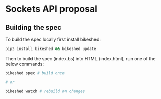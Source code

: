 # Sockets API proposal

## Building the spec

To build the spec locally first install bikeshed:

```sh
pip3 install bikeshed && bikeshed update
```

Then to build the spec (index.bs) into HTML (index.html), run one of the below
commands:

```sh
bikeshed spec # build once

# or

bikeshed watch # rebuild on changes
```

